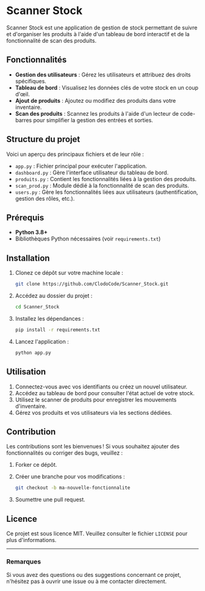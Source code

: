 # Scanner Stock

Scanner Stock est une application de gestion de stock permettant de suivre et d'organiser les produits à l'aide d'un tableau de bord interactif et de la fonctionnalité de scan des produits.

## Fonctionnalités

- **Gestion des utilisateurs** : Gérez les utilisateurs et attribuez des droits spécifiques.
- **Tableau de bord** : Visualisez les données clés de votre stock en un coup d'œil.
- **Ajout de produits** : Ajoutez ou modifiez des produits dans votre inventaire.
- **Scan des produits** : Scannez les produits à l'aide d'un lecteur de code-barres pour simplifier la gestion des entrées et sorties.

## Structure du projet

Voici un aperçu des principaux fichiers et de leur rôle :

- `app.py` : Fichier principal pour exécuter l'application.
- `dashboard.py` : Gère l'interface utilisateur du tableau de bord.
- `produits.py` : Contient les fonctionnalités liées à la gestion des produits.
- `scan_prod.py` : Module dédié à la fonctionnalité de scan des produits.
- `users.py` : Gère les fonctionnalités liées aux utilisateurs (authentification, gestion des rôles, etc.).

## Prérequis

- **Python 3.8+**
- Bibliothèques Python nécessaires (voir `requirements.txt`)

## Installation

1. Clonez ce dépôt sur votre machine locale :

   ```bash
   git clone https://github.com/ClodoCode/Scanner_Stock.git
   ```

2. Accédez au dossier du projet :

   ```bash
   cd Scanner_Stock
   ```

3. Installez les dépendances :

   ```bash
   pip install -r requirements.txt
   ```

4. Lancez l'application :

   ```bash
   python app.py
   ```

## Utilisation

1. Connectez-vous avec vos identifiants ou créez un nouvel utilisateur.
2. Accédez au tableau de bord pour consulter l'état actuel de votre stock.
3. Utilisez le scanner de produits pour enregistrer les mouvements d'inventaire.
4. Gérez vos produits et vos utilisateurs via les sections dédiées.

## Contribution

Les contributions sont les bienvenues ! Si vous souhaitez ajouter des fonctionnalités ou corriger des bugs, veuillez :

1. Forker ce dépôt.
2. Créer une branche pour vos modifications :

   ```bash
   git checkout -b ma-nouvelle-fonctionnalite
   ```

3. Soumettre une pull request.

## Licence

Ce projet est sous licence MIT. Veuillez consulter le fichier `LICENSE` pour plus d'informations.

---

### Remarques

Si vous avez des questions ou des suggestions concernant ce projet, n'hésitez pas à ouvrir une issue ou à me contacter directement.
